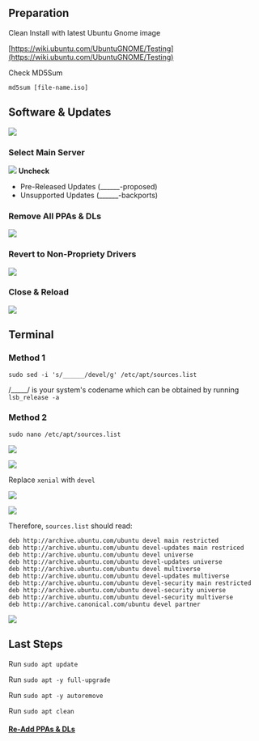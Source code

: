## Preparation

Clean Install with latest Ubuntu Gnome image

[https://wiki.ubuntu.com/UbuntuGNOME/Testing](https://wiki.ubuntu.com/UbuntuGNOME/Testing)

Check MD5Sum

` md5sum [file-name.iso] `

## Software & Updates

![](http://i.imgur.com/QlrQANr.png)

### Select Main Server

![](http://i.imgur.com/uIBqFm7.png)
**Uncheck**
* Pre-Released Updates (______-proposed)
* Unsupported Updates (______-backports)

### Remove All PPAs & DLs

![](http://i.imgur.com/mI9WY2S.png)

### Revert to Non-Propriety Drivers

![](http://i.imgur.com/LmuJRhY.png)

### Close & Reload

![](http://i.imgur.com/KzJJq5M.png)

## Terminal

### Method 1

```
sudo sed -i 's/______/devel/g' /etc/apt/sources.list
```

/_____/ is your system's codename which can be obtained by running ` lsb_release -a `

### Method 2

```
sudo nano /etc/apt/sources.list
```

![](http://i.imgur.com/i60Vy8v.png)

![](http://i.imgur.com/nU3dGZA.png)

Replace `xenial` with `devel`

![](http://i.imgur.com/yyPD0Z3.png)

![](http://i.imgur.com/oXSABlA.png)

Therefore, ` sources.list ` should read:

```
deb http://archive.ubuntu.com/ubuntu devel main restricted
deb http://archive.ubuntu.com/ubuntu devel-updates main restriced
deb http://archive.ubuntu.com/ubuntu devel universe
deb http://archive.ubuntu.com/ubuntu devel-updates universe
deb http://archive.ubuntu.com/ubuntu devel multiverse
deb http://archive.ubuntu.com/ubuntu devel-updates multiverse 
deb http://archive.ubuntu.com/ubuntu devel-security main restricted
deb http://archive.ubuntu.com/ubuntu devel-security universe
deb http://archive.ubuntu.com/ubuntu devel-security multiverse
deb http://archive.canonical.com/ubuntu devel partner
```

![](http://i.imgur.com/fFJefiQ.png)

## Last Steps

Run ` sudo apt update `

Run ` sudo apt -y full-upgrade `

Run ` sudo apt -y autoremove `

Run ` sudo apt clean `

#### [Re-Add PPAs & DLs](https://github.com/brandleesee/blc/wiki/Ubuntu-PPAs-List)
